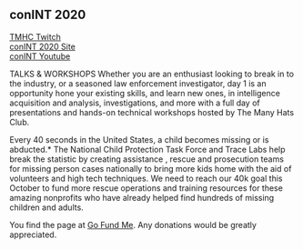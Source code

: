 ## conINT 2020
[TMHC Twitch](https://www.twitch.tv/themanyhatsclub)  
[conINT 2020 Site](https://conint.io/)  
[conINT Youtube](https://www.youtube.com/channel/UCBtSOceclpKcvunVNw82tFQ/featured)  

TALKS & WORKSHOPS
Whether you are an enthusiast looking to break in to the industry, or a seasoned law enforcement investigator, day 1 is an opportunity hone your existing skills, and learn new ones, in intelligence acquisition and analysis, investigations, and more with a full day of presentations and hands-on technical workshops hosted by The Many Hats Club.  

Every 40 seconds in the United States, a child becomes missing or is abducted.* The National Child Protection Task Force  and Trace Labs  help break the statistic by creating assistance , rescue and prosecution teams for missing person cases nationally to bring more kids home with the aid of volunteers and high tech techniques. We need to reach our 40k goal this October to fund more rescue operations and training resources for these amazing nonprofits who have already helped find hundreds of missing children and adults.

You find the page at [Go Fund Me](https://www.gofundme.com/f/missing-person-osint-rescue-ncptf-trace-labs/). 
Any donations would be greatly appreciated.


